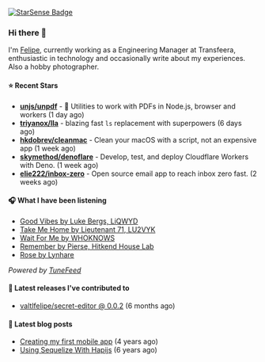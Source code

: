 <a href="https://starsense.app/developer-types" target="_blank"><img src="https://starsense.app/api/badge/?user=valtlfelipe" alt="StarSense Badge"></a>

### Hi there 👋

I'm [Felipe](https://felipevm.com), currently working as a Engineering Manager at Transfeera, enthusiastic in technology and occasionally write about my experiences. Also a hobby photographer.

#### ⭐ Recent Stars
- **[unjs/unpdf](https://github.com/unjs/unpdf)** - 📄 Utilities to work with PDFs in Node.js, browser and workers (1 day ago)
- **[triyanox/lla](https://github.com/triyanox/lla)** - blazing fast `ls` replacement with superpowers (6 days ago)
- **[hkdobrev/cleanmac](https://github.com/hkdobrev/cleanmac)** - Clean your macOS with a script, not an expensive app (1 week ago)
- **[skymethod/denoflare](https://github.com/skymethod/denoflare)** - Develop, test, and deploy Cloudflare Workers with Deno. (1 week ago)
- **[elie222/inbox-zero](https://github.com/elie222/inbox-zero)** - Open source email app to reach inbox zero fast. (2 weeks ago)

#### 🎧 What I have been listening
- [Good Vibes by Luke Bergs, LiQWYD](https://open.spotify.com/track/4J7veEVojElsASIKa8ZBrx)
- [Take Me Home by Lieutenant 71, LU2VYK](https://open.spotify.com/track/4N07uEml4JYUiWxjwOV8Ww)
- [Wait For Me by WHOKNOWS](https://open.spotify.com/track/1QblUM5ANcUVnOoIXg7nbD)
- [Remember by Pierse, Hitkend House Lab](https://open.spotify.com/track/6PBlWrDHjaXyiDBsCdPdJw)
- [Rose by Lynhare](https://open.spotify.com/track/5yP9ufq8O8etVdAHenggTa)

_Powered by [TuneFeed](https://tunefeed.app?ref=valtlfelipe-gh-profile)_ 

#### 🚀 Latest releases I've contributed to


- [valtlfelipe/secret-editor @ 0.0.2](https://github.com/valtlfelipe/secret-editor/releases/tag/0.0.2) (6 months ago)

#### 📄 Latest blog posts
- [Creating my first mobile app](https://felipevm.com/posts/creating-my-first-mobile-app/) (4 years ago)
- [Using Sequelize With Hapijs](https://felipevm.com/posts/using-sequelize-with-hapijs/) (6 years ago)
